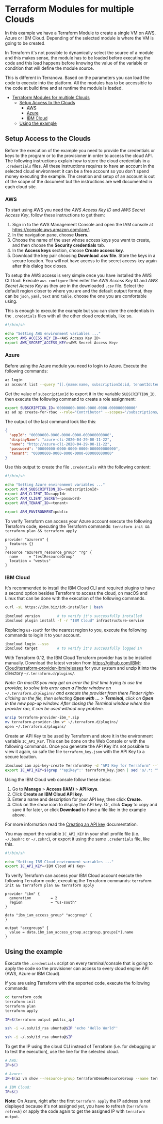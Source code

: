 # Terraform Modules for multiple Clouds

In this example we have a Terraform Module to create a single VM on AWS, Azure or IBM Cloud. Depending of the selected module is where the VM is going to be created.

In Terraform it's not possible to dynamically select the source of a module and this makes sense, the module has to be loaded before executing the code and this load happens before knowing the value of the variable or condition that will define the module source.

This is different in Terranova. Based on the parameters you can load the code to execute into the platform. All the modules has to be accessible to the code at build time and at runtime the module is loaded.

- [Terraform Modules for multiple Clouds](#terraform-modules-for-multiple-clouds)
  - [Setup Access to the Clouds](#setup-access-to-the-clouds)
    - [AWS](#aws)
    - [Azure](#azure)
    - [IBM Cloud](#ibm-cloud)
  - [Using the example](#using-the-example)

## Setup Access to the Clouds

Before the execution of the example you need to provide the credentials or keys to the program or to the provisioner in order to access the cloud API. The following instructions explain how to store the cloud credentials in a `.credentials` files. All these instructions requires to have an account in the selected cloud environment it can be a free account so you don't spend money executing the example. The creation and setup of an account is out of the scope of the document but the instructions are well documented in each cloud site.

### AWS

To start using AWS you need the *AWS Access Key ID* and *AWS Secret Access Key*, follow these instructions to get them:

1. Sign in to the AWS Management Console and open the IAM console at https://console.aws.amazon.com/iam/.
2. In the navigation pane, choose **Users**.
3. Choose the name of the user whose access keys you want to create, and then choose the **Security credentials** tab.
4. In the **Access keys** section, choose **Create access key**.
5. Download the key pair choosing **Download .csv file**. Store the keys in a secure location. You will not have access to the secret access key again after this dialog box closes.

To setup the AWS access is very simple once you have installed the AWS CLI tool. Execute `aws configure` then enter the *AWS Access Key ID* and *AWS Secret Access Key* as they are in the downloaded `.csv` file. Select the default region closer to where you are and the default output format, they can be `json`, `yaml`, `text` and `table`, choose the one you are comfortable using.

This is enough to execute the example but you can store the credentials in the `.credetials` files with all the other cloud credentials, like so.

```bash
#!/bin/sh

echo "Setting AWS environment variables ..."
export AWS_ACCESS_KEY_ID=<AWS Access Key ID>
export AWS_SECRET_ACCESS_KEY=<AWS Secret Access Key>
```

### Azure

Before using the Azure module you need to login to Azure. Execute the following commands:

```bash
az login
az account list --query "[].{name:name, subscriptionId:id, tenantId:tenantId}"
```

Get the value of `subscriptionId` to export it in the variable `SUBSCRIPTION_ID`, then execute the following command to create a role assignment:

```bash
export SUBSCRIPTION_ID='00000000-0000-0000-0000-000000000000'
az ad sp create-for-rbac --role="Contributor" --scopes="/subscriptions/${SUBSCRIPTION_ID}"
```

The output of the last command look like this:

```json
{
  "appId": "00000000-0000-0000-0000-000000000000",
  "displayName": "azure-cli-2020-04-29-00-11-22",
  "name": "http://azure-cli-2020-04-29-00-11-22",
  "password": "00000000-0000-0000-0000-000000000000",
  "tenant": "00000000-0000-0000-0000-000000000000"
}
```

Use this output to create the file `.credentials` with the following content:

```bash
#!/bin/sh

echo "Setting Azure environment variables ..."
export ARM_SUBSCRIPTION_ID=<subscriptionId>
export ARM_CLIENT_ID=<appId>
export ARM_CLIENT_SECRET=<password>
export ARM_TENANT_ID=<tenant>

export ARM_ENVIRONMENT=public
```

To verify Terraform can access your Azure account execute the following Terraform code, executing the Terraform commands: `terraform init && terraform plan && terraform apply`

```hcl
provider "azurerm" {
  features {}
}
resource "azurerm_resource_group" "rg" {
  name     = "testResourceGroup"
  location = "westus"
}
```

### IBM Cloud

It's recommended to install the IBM Cloud CLI and required plugins to have a second option besides Terraform to access the cloud, on macOS and Linux that can be done with the execution of the following commands.

```bash
curl -sL https://ibm.biz/idt-installer | bash

ibmcloud version        # to verify it's successfully installed
ibmcloud plugin install -f -r "IBM Cloud" infrastructure-service
```

Replacing `us-south` for the nearest region to you, execute the following commands to login it to your account.

```bash
ibmcloud login --sso
ibmcloud target         # to verify it's successfully logged in
```

With Terraform 0.12, the IBM Cloud Terraform provider has to be installed manually. Download the latest version from https://github.com/IBM-Cloud/terraform-provider-ibm/releases for your system and unzip it into the directory `~/.terraform.d/plugins/`. 

_Note: On macOS you may get an error the first time trying to use the provider, to solve this error open a Finder window on `~/.terraform.d/plugins/` and execute the provider from there Finder right-clicking on the file, then selecting **Open with ...** > **Terminal**, click on **Open** in the new pop-up window. After closing the Terminal window where the provider ran, it can be used without any problem._

```bash
unzip terraform-provider-ibm_*.zip
mv terraform-provider-ibm_v* ~/.terraform.d/plugins/
open ~/.terraform.d/plugins/
```

Create an API Key to be used by Terraform and store it in the environment variable `IC_API_KEY`. This can be done on the Web Console or with the following commands. Once you generate the API Key it's not possible to view it again, so safe the file `terraform_key.json` with the API Key to a secure location.

```bash
ibmcloud iam api-key-create TerraformKey -d "API Key for Terraform" --file terraform_key.json
export IC_API_KEY=$(grep '"apikey":' terraform_key.json | sed 's/.*: "\(.*\)".*/\1/')
```

Using the IBM Cloud web console follow these steps:

1. Go to **Manage** > **Access (IAM)** > **API keys**.
2. Click **Create an IBM Cloud API key**.
3. Enter a name and description for your API key, then click **Create**.
4. Click on the show icon to display the API key. Or, click **Copy** to copy and save it for later, or click **Download** to have a file like in the example above.

For more information read the [Creating an API key](https://cloud.ibm.com/docs/account?topic=account-userapikey#create_user_key) documentation.

You may export the variable `IC_API_KEY` in your shell profile file (i.e. `~/.bashrc` or `~/.zshrc`), or export it using the same `.credentials` file, like this.

```bash
#!/bin/sh

echo "Setting IBM Cloud environment variables ..."
export IC_API_KEY=<IBM Cloud API Key>
```

To verify Terraform can access your IBM Cloud account execute the following Terraform code, executing the Terraform commands: `terraform init && terraform plan && terraform apply`

```hcl
provider "ibm" {
  generation         = 2
  region             = "us-south"
}

data "ibm_iam_access_group" "accgroup" {
}

output "accgroups" {
  value = data.ibm_iam_access_group.accgroup.groups[*].name
}
```

## Using the example

Execute the `.credentials` script on every terminal/console that is going to apply the code so the provisioner can access to every cloud engine API (AWS, Azure or IBM Cloud).

If you are using Terraform with the exported code, execute the following commands:

```bash
cd terraform_code
terraform init
terraform plan
terraform apply

IP=$(terraform output public_ip)

ssh -i ~/.ssh/id_rsa ubuntu@$IP 'echo "Hello World"'

ssh -i ~/.ssh/id_rsa ubuntu@$IP
```

To get the IP using the cloud CLI instead of Terraform (i.e. for debugging or to test the execution), use the line for the selected cloud.

```bash
# AWS:
IP=$()

# Azure:
IP=$(az vm show --resource-group terraformDemoResourceGroup --name terraformDemoVM -d --output tsv --query '[publicIps]')

# IBM Cloud:
IP=$()
```

**Note**: On Azure, right after the first `terraforn apply` the IP address is not displayed because it's not assigned yet, you have to refresh (`terraform refresh`) or apply the code again to get the assigned IP with `terraforn output`.
